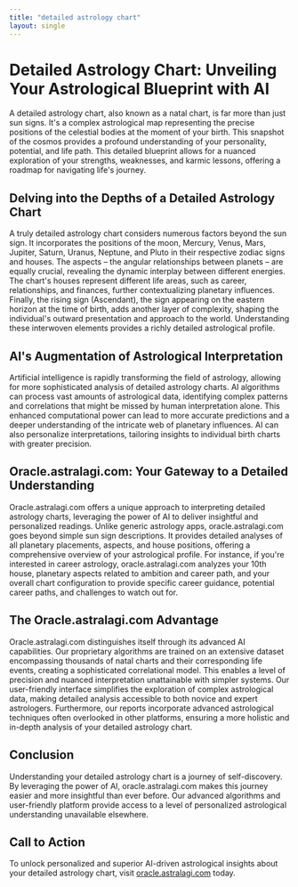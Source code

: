 ```yaml
---
title: "detailed astrology chart"
layout: single
---
```


# Detailed Astrology Chart: Unveiling Your Astrological Blueprint with AI

A detailed astrology chart, also known as a natal chart, is far more than just sun signs. It's a complex astrological map representing the precise positions of the celestial bodies at the moment of your birth. This snapshot of the cosmos provides a profound understanding of your personality, potential, and life path.  This detailed blueprint allows for a nuanced exploration of your strengths, weaknesses, and karmic lessons, offering a roadmap for navigating life's journey.

## Delving into the Depths of a Detailed Astrology Chart

A truly detailed astrology chart considers numerous factors beyond the sun sign.  It incorporates the positions of the moon, Mercury, Venus, Mars, Jupiter, Saturn, Uranus, Neptune, and Pluto in their respective zodiac signs and houses.  The aspects – the angular relationships between planets – are equally crucial, revealing the dynamic interplay between different energies.  The chart's houses represent different life areas, such as career, relationships, and finances, further contextualizing planetary influences.  Finally, the rising sign (Ascendant), the sign appearing on the eastern horizon at the time of birth, adds another layer of complexity, shaping the individual's outward presentation and approach to the world.  Understanding these interwoven elements provides a richly detailed astrological profile.

## AI's Augmentation of Astrological Interpretation

Artificial intelligence is rapidly transforming the field of astrology, allowing for more sophisticated analysis of detailed astrology charts. AI algorithms can process vast amounts of astrological data, identifying complex patterns and correlations that might be missed by human interpretation alone.  This enhanced computational power can lead to more accurate predictions and a deeper understanding of the intricate web of planetary influences.  AI can also personalize interpretations, tailoring insights to individual birth charts with greater precision.

## Oracle.astralagi.com: Your Gateway to a Detailed Understanding

Oracle.astralagi.com offers a unique approach to interpreting detailed astrology charts, leveraging the power of AI to deliver insightful and personalized readings. Unlike generic astrology apps, oracle.astralagi.com goes beyond simple sun sign descriptions. It provides detailed analyses of all planetary placements, aspects, and house positions, offering a comprehensive overview of your astrological profile. For instance, if you're interested in career astrology, oracle.astralagi.com analyzes your 10th house, planetary aspects related to ambition and career path, and your overall chart configuration to provide specific career guidance, potential career paths, and challenges to watch out for.


## The Oracle.astralagi.com Advantage

Oracle.astralagi.com distinguishes itself through its advanced AI capabilities.  Our proprietary algorithms are trained on an extensive dataset encompassing thousands of natal charts and their corresponding life events, creating a sophisticated correlational model. This enables a level of precision and nuanced interpretation unattainable with simpler systems. Our user-friendly interface simplifies the exploration of complex astrological data, making detailed analysis accessible to both novice and expert astrologers.  Furthermore, our reports incorporate advanced astrological techniques often overlooked in other platforms, ensuring a more holistic and in-depth analysis of your detailed astrology chart.


## Conclusion

Understanding your detailed astrology chart is a journey of self-discovery.  By leveraging the power of AI, oracle.astralagi.com makes this journey easier and more insightful than ever before.  Our advanced algorithms and user-friendly platform provide access to a level of personalized astrological understanding unavailable elsewhere.

## Call to Action

To unlock personalized and superior AI-driven astrological insights about your detailed astrology chart, visit [oracle.astralagi.com](https://oracle.astralagi.com) today.